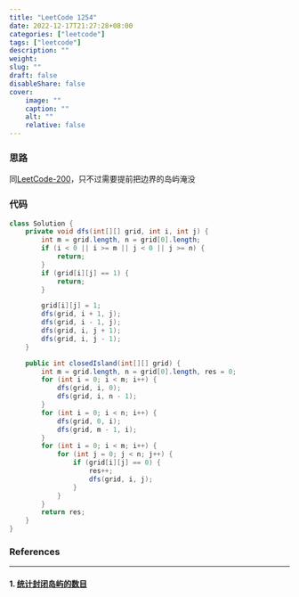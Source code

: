 ```yaml
---
title: "LeetCode 1254"
date: 2022-12-17T21:27:28+08:00
categories: ["leetcode"]
tags: ["leetcode"]
description: ""
weight:
slug: ""
draft: false
disableShare: false
cover:
    image: ""
    caption: ""
    alt: ""
    relative: false
---
```


### 思路

同[LeetCode-200](https://superz1999.github.io/blog/posts/leetcode/leetcode-200/)，只不过需要提前把边界的岛屿淹没

### 代码

```java
class Solution {
    private void dfs(int[][] grid, int i, int j) {
        int m = grid.length, n = grid[0].length;
        if (i < 0 || i >= m || j < 0 || j >= n) {
            return;
        }
        if (grid[i][j] == 1) {
            return;
        }

        grid[i][j] = 1;
        dfs(grid, i + 1, j);
        dfs(grid, i - 1, j);
        dfs(grid, i, j + 1);
        dfs(grid, i, j - 1);
    }

    public int closedIsland(int[][] grid) {
        int m = grid.length, n = grid[0].length, res = 0;
        for (int i = 0; i < m; i++) {
            dfs(grid, i, 0);
            dfs(grid, i, n - 1);
        }
        for (int i = 0; i < n; i++) {
            dfs(grid, 0, i);
            dfs(grid, m - 1, i);
        }
        for (int i = 0; i < m; i++) {
            for (int j = 0; j < n; j++) {
                if (grid[i][j] == 0) {
                    res++;
                    dfs(grid, i, j);
                }
            }
        }
        return res;
    }
}
```

### References

---

#### 1. [统计封闭岛屿的数目](https://leetcode.cn/problems/number-of-closed-islands/)
